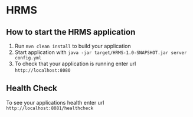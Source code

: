 # HRMS

How to start the HRMS application
---

1. Run `mvn clean install` to build your application
1. Start application with `java -jar target/HRMS-1.0-SNAPSHOT.jar server config.yml`
1. To check that your application is running enter url `http://localhost:8080`

Health Check
---

To see your applications health enter url `http://localhost:8081/healthcheck`
